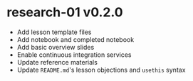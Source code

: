 # research-01 v0.2.0

* Add lesson template files
* Add notebook and completed notebook
* Add basic overview slides
* Enable continuous integration services
* Update reference materials
* Update `README.md`'s lesson objections and `usethis` syntax
